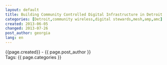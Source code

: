 ```yaml
---
layout: default
title: Building Community Controlled Digital Infrastructure in Detroit
categories: [Detroit,community wireless,digital stewards,mesh,amp,amc]
created: 2013-06-05
changed: 2013-07-26
post_author: georgia
lang: en
---
```

 <div class="meta">
  <span class="author">{{page.created}} - {{ page.post_author }}</span>
</div>
<div class="tags">Tags: {{ page.categories }}</div>